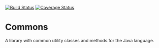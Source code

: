 [![Build Status](https://travis-ci.org/seintur/commons.svg)](https://travis-ci.org/seintur/commons) [![Coverage Status](https://coveralls.io/repos/github/seintur/commons/badge.svg)](https://coveralls.io/github/seintur/commons?branch=master) 

Commons
=======

A library with common utility classes and methods for the Java language.
